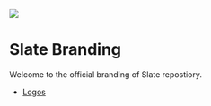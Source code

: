 ![](https://github.com/slatechat/branding/tree/main/logos/default_logo_rounded.png)
# Slate Branding
Welcome to the official branding of Slate repostiory.

- [Logos](https://github.com/slatechat/branding/tree/main/logos)
